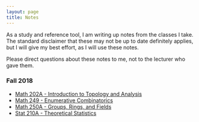 ```yaml
---
layout: page
title: Notes
---
```


As a study and reference tool, I am writing up notes from the classes I take.
The standard disclaimer that these may not be up to date definitely applies, but I will give my
best effort, as I will use these notes.

Please direct questions about these notes to me, not to the lecturer who gave them.

### Fall 2018

- [Math 202A - Introduction to Topology and Analysis](math202a)
- [Math 249 - Enumerative Combinatorics](math249)
- [Math 250A - Groups, Rings, and Fields](math250a)
- [Stat 210A - Theoretical Statistics](stat210a)

